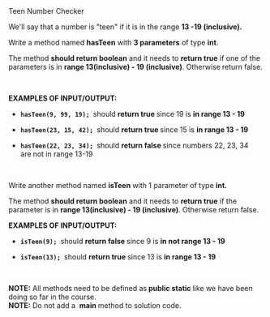 <div class="instructions--content--1JI0g"><div class="instructions--title--3vSDk" data-purpose="exercise-title">Teen Number Checker</div><div class="instructions--description--2Qd_w"><p>We'll say that a number is "teen" if it is in the range&nbsp;<strong>13 -19 (inclusive).</strong></p><p>Write a method named&nbsp;<strong>hasTeen</strong>&nbsp;with&nbsp;<strong>3 parameters</strong>&nbsp;of type&nbsp;<strong>int</strong>.</p><p>The method&nbsp;<strong>should return boolean</strong>&nbsp;and it needs to&nbsp;<strong>return true</strong>&nbsp;if one of the parameters is in&nbsp;<strong>range 13(inclusive) - 19 (inclusive)</strong>. Otherwise<strong>&nbsp;</strong>return false.</p><p><br></p><p><strong>EXAMPLES OF INPUT/OUTPUT:</strong></p><ul><li><p><code><strong>hasTeen(9, 99, 19);</strong></code><strong>&nbsp;</strong>&nbsp;should&nbsp;<strong>return true&nbsp;</strong>since 19 is&nbsp;<strong>in range 13 - 19</strong></p></li><li><p><code><strong>hasTeen(23, 15, 42);</strong></code><strong>&nbsp;</strong>&nbsp;should&nbsp;<strong>return true&nbsp;</strong>since 15 is&nbsp;<strong>in range 13 - 19</strong></p></li><li><p><code><strong>hasTeen(22, 23, 34);</strong></code><strong>&nbsp;</strong>&nbsp;should&nbsp;<strong>return false&nbsp;</strong>since numbers 22, 23, 34 are<strong>&nbsp;</strong>not in range 13-19</p></li></ul><p><br></p><p>Write another method named&nbsp;<strong>isTeen</strong>&nbsp;with 1 parameter of type&nbsp;<strong>int.</strong></p><p>The method&nbsp;<strong>should return boolean</strong>&nbsp;and it needs to&nbsp;<strong>return true</strong>&nbsp;if the parameter is in&nbsp;<strong>range 13(inclusive) - 19 (inclusive)</strong>. Otherwise<strong>&nbsp;</strong>return false.</p><p><strong>EXAMPLES OF INPUT/OUTPUT:</strong></p><ul><li><p><code><strong>isTeen(9);</strong></code><strong>&nbsp;</strong>&nbsp;should&nbsp;<strong>return false&nbsp;</strong>since 9 is&nbsp;<strong>in not range 13 - 19</strong></p></li><li><p><code><strong>isTeen(13);</strong></code><strong>&nbsp;</strong>&nbsp;should&nbsp;<strong>return true&nbsp;</strong>since 13 is&nbsp;<strong>in range 13 - 19</strong></p></li></ul><p><br></p><p><strong>NOTE:</strong>&nbsp;All methods<strong>&nbsp;</strong>need to be defined as<strong>&nbsp;public static&nbsp;</strong>​like we have been doing so far in the course.<br><strong>NOTE:</strong>&nbsp;Do not add a&nbsp;&nbsp;<strong>main&nbsp;</strong>method to solution code.</p></div></div><div class="instructions--drag-handle--ocDGT"></div>